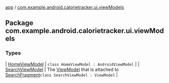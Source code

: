 [app](../index.md) / [com.example.android.calorietracker.ui.viewModels](./index.md)

## Package com.example.android.calorietracker.ui.viewModels

### Types

| [HomeViewModel](-home-view-model/index.md) | `class HomeViewModel : AndroidViewModel` |
| [SearchViewModel](-search-view-model/index.md) | The [ViewModel](#) that is attached to [SearchFragment](#)`class SearchViewModel : ViewModel` |

